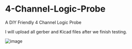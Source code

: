 # 4-Channel-Logic-Probe
A DIY Friendly 4 Channel Logic Probe

I will upload all gerber and Kicad files after we finish testing.

![image](https://user-images.githubusercontent.com/70423454/225131039-89dd5442-6b54-4621-957d-2d6707087a97.png)
